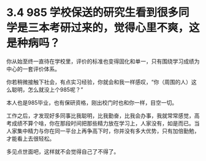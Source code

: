 # 3.4 985 学校保送的研究生看到很多同学是三本考研过来的，觉得心里不爽，这是种病吗？

你从始至终一直待在学校里，评价的标准也变得固化和单一，只有围绕学习成绩为中心的一套评价体系。

你若稍微接触下社会，有点实习经验，你就会和我一样感叹，“你（周围的人）这么聪明，怎么就没上个985呢？”

本人也是985毕业，也有保研资格，刚出校门时也和你一样，目空一切。

工作之后，才发现好多同事比我聪明，比我勤奋，比我会办事，我就常常感觉，高考成绩不算个啥，你在那段时间把那些精力放在学习上，人家没有，如是而已。当人家集中精力与你在同一平台上再争高下时，你并没有多大优势，只有加倍勤勉，才能看上去很轻松。

多见点世面吧，这样就不会觉得自己了不得了。

